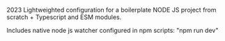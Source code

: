 2023 Lightweighted configuration for a boilerplate NODE JS project from scratch + Typescript and ESM modules.

Includes native node js watcher configured in npm scripts: "npm run dev"
